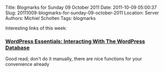 Title: Blogmarks for Sunday 09 October 2011
Date: 2011-10-09 05:00:37
Slug: 20111009-blogmarks-for-sunday-09-october-2011
Location: Server
Authors: Michiel Scholten
Tags: blogmarks

<p>Interesting links of this week:</p>
<h3><a href="http://wp.smashingmagazine.com/2011/09/21/interacting-with-the-wordpress-database/">WordPress Essentials: Interacting With The WordPress Database</a></h3>
<p>Good read; don't do it manually, there are nice functions for your convenience already</p>
